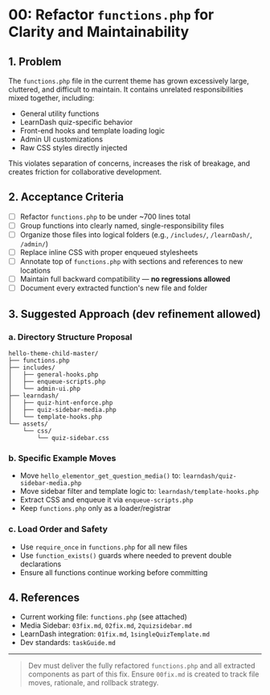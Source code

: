 # 00: Refactor `functions.php` for Clarity and Maintainability

## 1. Problem

The `functions.php` file in the current theme has grown excessively large, cluttered, and difficult to maintain. It contains unrelated responsibilities mixed together, including:

* General utility functions
* LearnDash quiz-specific behavior
* Front-end hooks and template loading logic
* Admin UI customizations
* Raw CSS styles directly injected

This violates separation of concerns, increases the risk of breakage, and creates friction for collaborative development.

## 2. Acceptance Criteria

* [ ] Refactor `functions.php` to be under \~700 lines total
* [ ] Group functions into clearly named, single-responsibility files
* [ ] Organize those files into logical folders (e.g., `/includes/`, `/learnDash/`, `/admin/`)
* [ ] Replace inline CSS with proper enqueued stylesheets
* [ ] Annotate top of `functions.php` with sections and references to new locations
* [ ] Maintain full backward compatibility — **no regressions allowed**
* [ ] Document every extracted function's new file and folder

## 3. Suggested Approach (dev refinement allowed)

### a. Directory Structure Proposal

```plaintext
hello-theme-child-master/
├── functions.php
├── includes/
│   ├── general-hooks.php
│   ├── enqueue-scripts.php
│   └── admin-ui.php
├── learndash/
│   ├── quiz-hint-enforce.php
│   ├── quiz-sidebar-media.php
│   └── template-hooks.php
└── assets/
    └── css/
        └── quiz-sidebar.css
```

### b. Specific Example Moves

* Move `hello_elementor_get_question_media()` to: `learndash/quiz-sidebar-media.php`
* Move sidebar filter and template logic to: `learndash/template-hooks.php`
* Extract CSS and enqueue it via `enqueue-scripts.php`
* Keep `functions.php` only as a loader/registrar

### c. Load Order and Safety

* Use `require_once` in `functions.php` for all new files
* Use `function_exists()` guards where needed to prevent double declarations
* Ensure all functions continue working before committing

## 4. References

* Current working file: `functions.php` (see attached)
* Media Sidebar: `03fix.md`, `02fix.md`, `2quizsidebar.md`
* LearnDash integration: `01fix.md`, `1singleQuizTemplate.md`
* Dev standards: `taskGuide.md`

---

> Dev must deliver the fully refactored `functions.php` and all extracted components as part of this fix.
> Ensure `00fix.md` is created to track file moves, rationale, and rollback strategy.
